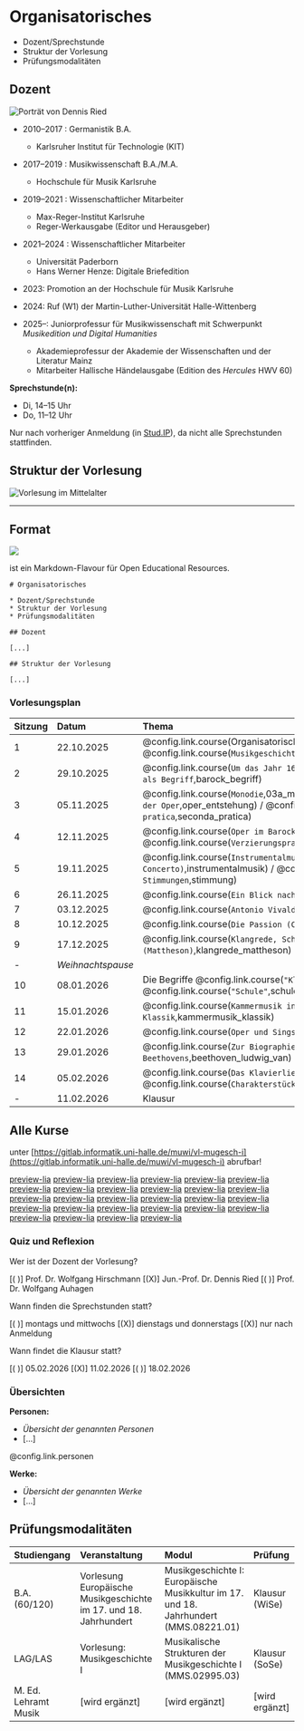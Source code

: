 <!--
author:   Dennis Ried
email:    dennis.ried@musikwiss.uni-halle.de
version:  1.0.0
language: de
narrator: Deutsch Female
comment:  Organisatorisches (2025)
mode:     Presentation
tags:     orga
import:   ./config.md
link:     ./style.css
-->

# Organisatorisches

* Dozent/Sprechstunde
* Struktur der Vorlesung
* Prüfungsmodalitäten

## Dozent

 <!-- style="width: 40%;" -->
![Porträt von Dennis Ried](https://www.campus-halensis.de/site/assets/files/216410/dscf3783.-3zu2.1000x0.jpg "Foto: Maike Glöckner, https://www.campus-halensis.de/artikel/dennis-ried/")

* 2010–2017 : Germanistik B.A.

  * Karlsruher Institut für Technologie (KIT)

* 2017–2019 : Musikwissenschaft B.A./M.A.

  * Hochschule für Musik Karlsruhe

* 2019–2021 : Wissenschaftlicher Mitarbeiter

  * Max-Reger-Institut Karlsruhe
  * Reger-Werkausgabe (Editor und Herausgeber)

* 2021–2024 : Wissenschaftlicher Mitarbeiter

  * Universität Paderborn
  * Hans Werner Henze: Digitale Briefedition

* 2023: Promotion an der Hochschule für Musik Karlsruhe
* 2024: Ruf (W1) der Martin-Luther-Universität Halle-Wittenberg
* 2025–: Juniorprofessur für Musikwissenschaft mit Schwerpunkt _Musikedition und Digital Humanities_

  * Akademieprofessur der Akademie der Wissenschaften und der Literatur Mainz
  * Mitarbeiter Hallische Händelausgabe (Edition des _Hercules_ HWV 60)

**Sprechstunde(n):** 

- Di, 14–15 Uhr 
- Do, 11–12 Uhr

Nur nach vorheriger Anmeldung (in [Stud.IP](https://studip.uni-halle.de/dispatch.php/profile?username=aqjxe)), da nicht alle Sprechstunden stattfinden.

## Struktur der Vorlesung

![Vorlesung im Mittelalter](https://upload.wikimedia.org/wikipedia/commons/thumb/f/fc/Laurentius_de_Voltolina_001.jpg/960px-Laurentius_de_Voltolina_001.jpg "Henricus de Alemannia vor seinen Schülern. Buchmalerei aus der 2. Hälfte des 14. Jahrhunderts, Quelle: Wikimedia")

---

Format
---

<!-- style="background-color: grey; width: 20%;" -->
[![](https://liascript.github.io/images/logo-darkmode_hu13157650616442203983.webp)](https://liascript.github.io/)

ist ein Markdown-Flavour für Open Educational Resources.

```
# Organisatorisches

* Dozent/Sprechstunde
* Struktur der Vorlesung
* Prüfungsmodalitäten

## Dozent

[...]

## Struktur der Vorlesung

[...]
```

### Vorlesungsplan

| Sitzung | Datum | Thema |
|:--------|:------|:------|
| 1  | 22.10.2025 | @config.link.course(Organisatorisches,organisatorisches) / @config.link.course(`Musikgeschichtsschreibung`,musikgeschichtsschreibung) |
| 2  | 29.10.2025 | @config.link.course(`Um das Jahr 1600`,um1600) / @config.link.course(`Barock als Begriff`,barock_begriff) |
| 3  | 05.11.2025 | @config.link.course(`Monodie`,03a_monodie) / @config.link.course(`Entstehung der Oper`,oper_entstehung) / @config.link.course(`Seconda pratica`,seconda_pratica) |
| 4  | 12.11.2025 | @config.link.course(`Oper im Barock`,oper_barock) / @config.link.course(`Verzierungspraxis um 1600`,verzierungspraxis_um1600) |
| 5  | 19.11.2025 | @config.link.course(`Instrumentalmusik (Sonate, Suite, Concerto)`,instrumentalmusik) / @config.link.course(`Unterschiedliche Stimmungen`,stimmung) |
| 6  | 26.11.2025 | @config.link.course(`Ein Blick nach Frankreich`,frankreich_17-18Jh) |
| 7  | 03.12.2025 | @config.link.course(`Antonio Vivaldi`,vivaldi_antonio) |
| 8  | 10.12.2025 | @config.link.course(`Die Passion (Christi)`,passion_barock) |
| 9  | 17.12.2025 | @config.link.course(`Klangrede, Schreibarten, Gattungslehre (Mattheson)`,klangrede_mattheson) |
| -  | _Weihnachtspause_ | |
| 10 | 08.01.2026 | Die Begriffe @config.link.course(`"Klassik"`,klassik_begriff) und @config.link.course(`"Schule"`,schulen_mannheim_berlin) |
| 11 | 15.01.2026 | @config.link.course(`Kammermusik in der Wiener Klassik`,kammermusik_klassik) |
| 12 | 22.01.2026 | @config.link.course(`Oper und Singspiel`,oper_singspiel_klassik) |
| 13 | 29.01.2026 | @config.link.course(`Zur Biographie und Symphonik Beethovens`,beethoven_ludwig_van) |
| 14 | 05.02.2026 | @config.link.course(`Das Klavierlied`,klavierlied) / @config.link.course(`Charakterstücke`,Charakterstuecke) |
| -  | 11.02.2026 | Klausur |

**Alle Kurse**
---
unter [https://gitlab.informatik.uni-halle.de/muwi/vl-mugesch-i](https://gitlab.informatik.uni-halle.de/muwi/vl-mugesch-i) abrufbar!

[preview-lia](https://liascript.github.io/course/?https://api.allorigins.win/raw?url=https://gitlab.informatik.uni-halle.de/muwi/vl-mugesch-i/-/raw/main/chapter/affektenlehre.md)
[preview-lia](https://liascript.github.io/course/?https://api.allorigins.win/raw?url=https://gitlab.informatik.uni-halle.de/muwi/vl-mugesch-i/-/raw/main/chapter/allegri_gregorio.md)
[preview-lia](https://liascript.github.io/course/?https://api.allorigins.win/raw?url=https://gitlab.informatik.uni-halle.de/muwi/vl-mugesch-i/-/raw/main/chapter/barock_begriff.md)
[preview-lia](https://liascript.github.io/course/?https://api.allorigins.win/raw?url=https://gitlab.informatik.uni-halle.de/muwi/vl-mugesch-i/-/raw/main/chapter/beethoven_ludwig_van.md)
[preview-lia](https://liascript.github.io/course/?https://api.allorigins.win/raw?url=https://gitlab.informatik.uni-halle.de/muwi/vl-mugesch-i/-/raw/main/chapter/charakterstuecke.md)
[preview-lia](https://liascript.github.io/course/?https://api.allorigins.win/raw?url=https://gitlab.informatik.uni-halle.de/muwi/vl-mugesch-i/-/raw/main/chapter/frankreich_17-18Jh.md)
[preview-lia](https://liascript.github.io/course/?https://api.allorigins.win/raw?url=https://gitlab.informatik.uni-halle.de/muwi/vl-mugesch-i/-/raw/main/chapter/froberger_johann_jakob.md)
[preview-lia](https://liascript.github.io/course/?https://api.allorigins.win/raw?url=https://gitlab.informatik.uni-halle.de/muwi/vl-mugesch-i/-/raw/main/chapter/haendel_georg_friedrich.md)
[preview-lia](https://liascript.github.io/course/?https://api.allorigins.win/raw?url=https://gitlab.informatik.uni-halle.de/muwi/vl-mugesch-i/-/raw/main/chapter/instrumentalmusik.md)
[preview-lia](https://liascript.github.io/course/?https://api.allorigins.win/raw?url=https://gitlab.informatik.uni-halle.de/muwi/vl-mugesch-i/-/raw/main/chapter/kammermusik_klassik.md)
[preview-lia](https://liascript.github.io/course/?https://api.allorigins.win/raw?url=https://gitlab.informatik.uni-halle.de/muwi/vl-mugesch-i/-/raw/main/chapter/kantate_barock.md)
[preview-lia](https://liascript.github.io/course/?https://api.allorigins.win/raw?url=https://gitlab.informatik.uni-halle.de/muwi/vl-mugesch-i/-/raw/main/chapter/klangrede_mattheson.md)
[preview-lia](https://liascript.github.io/course/?https://api.allorigins.win/raw?url=https://gitlab.informatik.uni-halle.de/muwi/vl-mugesch-i/-/raw/main/chapter/klassik_begriff.md)
[preview-lia](https://liascript.github.io/course/?https://api.allorigins.win/raw?url=https://gitlab.informatik.uni-halle.de/muwi/vl-mugesch-i/-/raw/main/chapter/klavierlied.md)
[preview-lia](https://liascript.github.io/course/?https://api.allorigins.win/raw?url=https://gitlab.informatik.uni-halle.de/muwi/vl-mugesch-i/-/raw/main/chapter/monodie.md)
[preview-lia](https://liascript.github.io/course/?https://api.allorigins.win/raw?url=https://gitlab.informatik.uni-halle.de/muwi/vl-mugesch-i/-/raw/main/chapter/musikgeschichtsschreibung.md)
[preview-lia](https://liascript.github.io/course/?https://api.allorigins.win/raw?url=https://gitlab.informatik.uni-halle.de/muwi/vl-mugesch-i/-/raw/main/chapter/oper_barock.md)
[preview-lia](https://liascript.github.io/course/?https://api.allorigins.win/raw?url=https://gitlab.informatik.uni-halle.de/muwi/vl-mugesch-i/-/raw/main/chapter/oper_entstehung.md)
[preview-lia](https://liascript.github.io/course/?https://api.allorigins.win/raw?url=https://gitlab.informatik.uni-halle.de/muwi/vl-mugesch-i/-/raw/main/chapter/oper_singspiel_klassik.md)
[preview-lia](https://liascript.github.io/course/?https://api.allorigins.win/raw?url=https://gitlab.informatik.uni-halle.de/muwi/vl-mugesch-i/-/raw/main/chapter/passion_barock.md)
[preview-lia](https://liascript.github.io/course/?https://api.allorigins.win/raw?url=https://gitlab.informatik.uni-halle.de/muwi/vl-mugesch-i/-/raw/main/chapter/schuetz_heinrich.md)
[preview-lia](https://liascript.github.io/course/?https://api.allorigins.win/raw?url=https://gitlab.informatik.uni-halle.de/muwi/vl-mugesch-i/-/raw/main/chapter/schulen_mannheim_berlin.md)
[preview-lia](https://liascript.github.io/course/?https://api.allorigins.win/raw?url=https://gitlab.informatik.uni-halle.de/muwi/vl-mugesch-i/-/raw/main/chapter/seconda_pratica.md)
[preview-lia](https://liascript.github.io/course/?https://api.allorigins.win/raw?url=https://gitlab.informatik.uni-halle.de/muwi/vl-mugesch-i/-/raw/main/chapter/stimmung.md)
[preview-lia](https://liascript.github.io/course/?https://api.allorigins.win/raw?url=https://gitlab.informatik.uni-halle.de/muwi/vl-mugesch-i/-/raw/main/chapter/sweelinck_jan_pieterszoon.md)
[preview-lia](https://liascript.github.io/course/?https://api.allorigins.win/raw?url=https://gitlab.informatik.uni-halle.de/muwi/vl-mugesch-i/-/raw/main/chapter/um1600.md)
[preview-lia](https://liascript.github.io/course/?https://api.allorigins.win/raw?url=https://gitlab.informatik.uni-halle.de/muwi/vl-mugesch-i/-/raw/main/chapter/verzierungspraxis_um1600.md)
[preview-lia](https://liascript.github.io/course/?https://api.allorigins.win/raw?url=https://gitlab.informatik.uni-halle.de/muwi/vl-mugesch-i/-/raw/main/chapter/vivaldi_antonio.md)

### Quiz und Reflexion

Wer ist der Dozent der Vorlesung?

[( )] Prof. Dr. Wolfgang Hirschmann
[(X)] Jun.-Prof. Dr. Dennis Ried
[( )] Prof. Dr. Wolfgang Auhagen

Wann finden die Sprechstunden statt?

[( )] montags und mittwochs
[(X)] dienstags und donnerstags
[(X)] nur nach Anmeldung

Wann findet die Klausur statt?

[( )] 05.02.2026
[(X)] 11.02.2026
[( )] 18.02.2026

### Übersichten

**Personen:**

* *Übersicht der genannten Personen*
* [...]

@config.link.personen

**Werke:**

* *Übersicht der genannten Werke*
* [...]

## Prüfungsmodalitäten

| Studiengang    | Veranstaltung | Modul | Prüfung |
|:---------------|:--------------|:------|:---------|
| B.A. (60/120)  | Vorlesung Europäische Musikgeschichte im 17. und 18. Jahrhundert | Musikgeschichte I: Europäische Musikkultur im 17. und 18. Jahrhundert (MMS.08221.01) | Klausur (WiSe) |
| LAG/LAS        | Vorlesung: Musikgeschichte I | Musikalische Strukturen der Musikgeschichte I (MMS.02995.03) | Klausur (SoSe) |
| M. Ed. Lehramt Musik | [wird ergänzt] | [wird ergänzt] | [wird ergänzt] |
